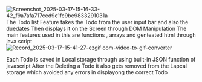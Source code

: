 ![Screenshot_2025-03-17-15-16-33-42_f9a7afa717ced9e1fc9be9833291031a](https://github.com/user-attachments/assets/84bc055e-1c72-46ab-9736-cda62521450c)
The Todo list Feature takes the Todo from the user input bar and also the duedates
Then displays it on the Screen through DOM Manipulation 
The main features used in this are functions , arrays and genteated html through java script 
![Record_2025-03-17-15-41-27-ezgif com-video-to-gif-converter](https://github.com/user-attachments/assets/d1298746-2025-4166-a3dd-50169fe5553e)

Each Todo is saved in Local storage through using built-in JSON function of javascript 
After the Deleting a Todo it also gets removed from the Lapcal storage which avoided any errors in displayong the correct Todo
